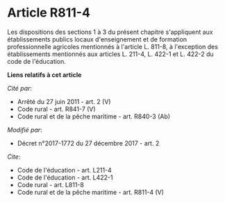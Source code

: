# Article R811-4

Les dispositions des sections 1 à 3 du présent chapitre s'appliquent aux établissements publics locaux d'enseignement et de
formation professionnelle agricoles mentionnés à l'article L. 811-8, à l'exception des établissements mentionnés aux articles
L. 211-4, L. 422-1 et L. 422-2 du code de l'éducation.

**Liens relatifs à cet article**

_Cité par_:

  - Arrêté du 27 juin 2011 - art. 2 (V)
  - Code rural - art. R841-7 (V)
  - Code rural et de la pêche maritime - art. R840-3 (Ab)

_Modifié par_:

  - Décret n°2017-1772 du 27 décembre 2017 - art. 2

_Cite_:

  - Code de l'éducation - art. L211-4
  - Code de l'éducation - art. L422-1
  - Code rural - art. L811-8
  - Code rural et de la pêche maritime - art. R811-4 (V)
